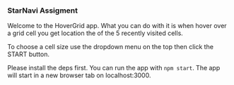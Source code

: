 ### StarNavi Assigment

Welcome to the HoverGrid app. What you can do with it is when hover over a grid cell you get location the of the 5 recently visited cells.

To choose a cell size use the dropdown menu on the top then click the START button.

Please install the deps first. You can run the app with `npm start`. The app will start in a new browser tab on localhost:3000.
